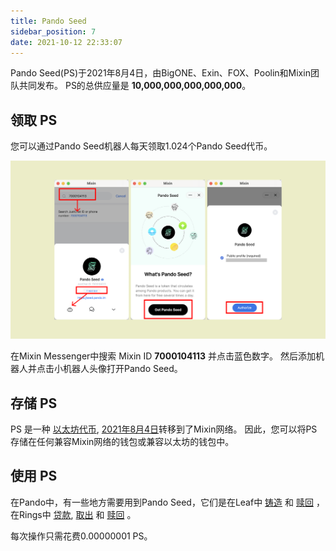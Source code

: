 ```yaml
---
title: Pando Seed
sidebar_position: 7
date: 2021-10-12 22:33:07
---
```


Pando Seed(PS)于2021年8月4日，由BigONE、Exin、FOX、Poolin和Mixin团队共同发布。 PS的总供应量是 **10,000,000,000,000,000**。

## 领取 PS

您可以通过Pando Seed机器人每天领取1.024个Pando Seed代币。

![](../assets/pando-seed.png)

在Mixin Messenger中搜索 Mixin ID **7000104113** 并点击蓝色数字。 然后添加机器人并点击小机器人头像打开Pando Seed。

## 存储 PS

PS 是一种 [以太坊代币](https://etherscan.io/token/0x0e94772146d2e344aa02a976004101bd595c9e66), [2021年8月4日](https://etherscan.io/tx/0x7e179deaf2abd8d3d53e09007791c8e4208932b364f81297c09912e9b750277a)转移到了Mixin网络。 因此，您可以将PS存储在任何兼容Mixin网络的钱包或兼容以太坊的钱包中。

## 使用 PS

在Pando中，有一些地方需要用到Pando Seed，它们是在Leaf中 [铸造](https://docs.pando.im/docs/leaf/tutorials/generate-more) 和 [赎回](https://docs.pando.im/docs/leaf/tutorials/withdraw) ， 在Rings中 [贷款](https://docs.pando.im/docs/rings/tutorials/how-to-borrow), [取出](https://docs.pando.im/docs/rings/tutorials/how-to-withdraw) 和 [赎回](https://docs.pando.im/docs/rings/tutorials/how-to-unpledge) 。

每次操作只需花费0.00000001 PS。


